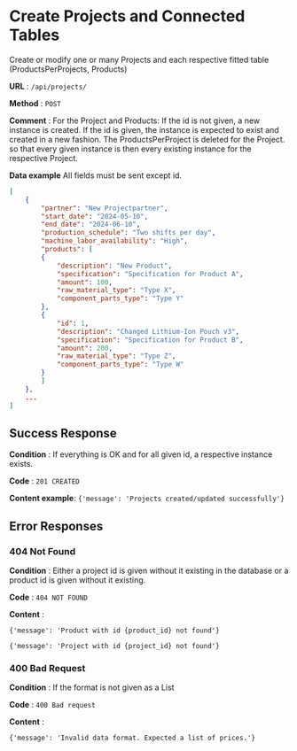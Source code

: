 # Create Projects and Connected Tables

Create or modify one or many Projects and each respective fitted table (ProductsPerProjects, Products)

**URL** : `/api/projects/`

**Method** : `POST`

**Comment** : For the Project and Products: If the id is not given, a new instance is created. If the id is given, the instance is expected to exist and created in a new fashion. The ProductsPerProject is deleted for the Project. so that every given instance is then every existing instance for the respective Project.

**Data example** All fields must be sent except id.

```json
[
    {
        "partner": "New Projectpartner",
        "start_date": "2024-05-10",
        "end_date": "2024-06-10",
        "production_schedule": "Two shifts per day",
        "machine_labor_availability": "High",
        "products": [
        {
            "description": "New Product",
            "specification": "Specification for Product A",
            "amount": 100,
            "raw_material_type": "Type X",
            "component_parts_type": "Type Y"
        },
        {
            "id": 1,
            "description": "Changed Lithium-Ion Pouch v3",
            "specification": "Specification for Product B",
            "amount": 200,
            "raw_material_type": "Type Z",
            "component_parts_type": "Type W"
        }
        ]
    },
    ...
]
```

## Success Response

**Condition** : If everything is OK and for all given id, a respective instance exists.

**Code** : `201 CREATED`

**Content example**: `{'message': 'Projects created/updated successfully'}`

## Error Responses

### 404 Not Found

**Condition** : Either a project id is given without it existing in the database or a product id is given without it existing.

**Code** : `404 NOT FOUND`

**Content** : 

`{'message': 'Product with id {product_id} not found'}`

`{'message': 'Project with id {project_id} not found'}`

### 400 Bad Request

**Condition** : If the format is not given as a List

**Code** : `400 Bad request`

**Content** : 

`{'message': 'Invalid data format. Expected a list of prices.'}`

